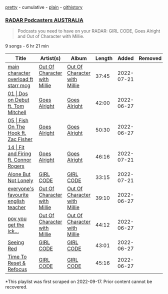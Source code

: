 [pretty](/playlists/pretty/37i9dQZF1DX5DVzbFZsdpB.md) - cumulative - [plain](/playlists/plain/37i9dQZF1DX5DVzbFZsdpB) - [githistory](https://github.githistory.xyz/mackorone/spotify-playlist-archive/blob/main/playlists/plain/37i9dQZF1DX5DVzbFZsdpB)

### [RADAR Podcasters AUSTRALIA](https://open.spotify.com/playlist/37i9dQZF1DX5DVzbFZsdpB)

> Podcasts you need to have on your RADAR: GIRL CODE, Goes Alright and Out of  Character with Millie.

9 songs - 6 hr 21 min

| Title | Artist(s) | Album | Length | Added | Removed |
|---|---|---|---|---|---|
| [ main character overload ft starr mcg](https://open.spotify.com/episode/5jAgDgP5P3ErqCJzhiK6l4) | [Out Of Character with Millie](https://open.spotify.com/show/67HY7vYh5q5ycuuL9WsdFJ) | [Out Of Character with Millie](https://open.spotify.com/show/67HY7vYh5q5ycuuL9WsdFJ) | 37:45 | 2022-07-21 |  |
| [01 \| Dos on Debut ft\. Tom Mitchell](https://open.spotify.com/episode/0zV5E1TJh4R2TE5sTUqHdJ) | [Goes Alright](https://open.spotify.com/show/1MtrNAs7qBUXqGv1LX5goD) | [Goes Alright](https://open.spotify.com/show/1MtrNAs7qBUXqGv1LX5goD) | 42:00 | 2022-06-27 |  |
| [05 \| Fish On The Hook ft\. Zac Fisher](https://open.spotify.com/episode/3b4FNcuDa9fb3BlJd5XsOI) | [Goes Alright](https://open.spotify.com/show/1MtrNAs7qBUXqGv1LX5goD) | [Goes Alright](https://open.spotify.com/show/1MtrNAs7qBUXqGv1LX5goD) | 50:30 | 2022-06-27 |  |
| [14 \| Fit and Firing ft\. Connor Rogers](https://open.spotify.com/episode/4wHd9b9TSvkvbrohLvlMbu) | [Goes Alright](https://open.spotify.com/show/1MtrNAs7qBUXqGv1LX5goD) | [Goes Alright](https://open.spotify.com/show/1MtrNAs7qBUXqGv1LX5goD) | 46:16 | 2022-07-21 |  |
| [Alone But Not Lonely](https://open.spotify.com/episode/1qfnRn70wfKwc3GoVR19ww) | [GIRL CODE](https://open.spotify.com/show/0Az9bdwsVeYcOhm2FMhnlX) | [GIRL CODE](https://open.spotify.com/show/0Az9bdwsVeYcOhm2FMhnlX) | 33:15 | 2022-07-21 |  |
| [everyone's favourite english teacher](https://open.spotify.com/episode/7Lhs4uGwpLF7hM9AdcB6V3) | [Out Of Character with Millie](https://open.spotify.com/show/67HY7vYh5q5ycuuL9WsdFJ) | [Out Of Character with Millie](https://open.spotify.com/show/67HY7vYh5q5ycuuL9WsdFJ) | 39:10 | 2022-06-27 |  |
| [pov you get the ick…](https://open.spotify.com/episode/4GdU3VkPGnYgI5PVbCvp63) | [Out Of Character with Millie](https://open.spotify.com/show/67HY7vYh5q5ycuuL9WsdFJ) | [Out Of Character with Millie](https://open.spotify.com/show/67HY7vYh5q5ycuuL9WsdFJ) | 44:12 | 2022-06-27 |  |
| [Seeing Red](https://open.spotify.com/episode/181XSHpJNnwIvOqesGZBKr) | [GIRL CODE](https://open.spotify.com/show/0Az9bdwsVeYcOhm2FMhnlX) | [GIRL CODE](https://open.spotify.com/show/0Az9bdwsVeYcOhm2FMhnlX) | 43:01 | 2022-06-27 |  |
| [Time To Reset & Refocus](https://open.spotify.com/episode/1xt6WyZwoYHaBEW0Zwq4oA) | [GIRL CODE](https://open.spotify.com/show/0Az9bdwsVeYcOhm2FMhnlX) | [GIRL CODE](https://open.spotify.com/show/0Az9bdwsVeYcOhm2FMhnlX) | 45:16 | 2022-06-27 |  |

\*This playlist was first scraped on 2022-09-17. Prior content cannot be recovered.
